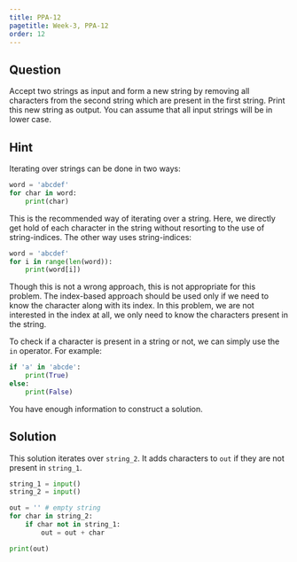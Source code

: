 ```yaml
---
title: PPA-12
pagetitle: Week-3, PPA-12
order: 12
---
```


## Question

Accept two strings as input and form a new string by removing all characters from the second string which are present in the first string. Print this new string as output. You can assume that all input strings will be in lower case.



## Hint

Iterating over strings can be done in two ways:

```python
word = 'abcdef'
for char in word:
    print(char)
```

This is the recommended way of iterating over a string. Here, we directly get hold of each character in the string without resorting to the use of string-indices. The other way uses string-indices:

```python
word = 'abcdef'
for i in range(len(word)):
    print(word[i])
```

Though this is not a wrong approach, this is not appropriate for this problem. The index-based approach should be used only if we need to know the character along with its index. In this problem, we are not interested in the index at all, we only need to know the characters present in the string.

To check if a character is present in a string or not, we can simply use the `in` operator. For example:

```python
if 'a' in 'abcde':
    print(True)
else:
    print(False)
```

You have enough information to construct a solution.



## Solution

This solution iterates over `string_2`. It adds characters to `out` if they are not present in `string_1`.

```python
string_1 = input()
string_2 = input()

out = '' # empty string
for char in string_2:
    if char not in string_1:
        out = out + char

print(out)
```
